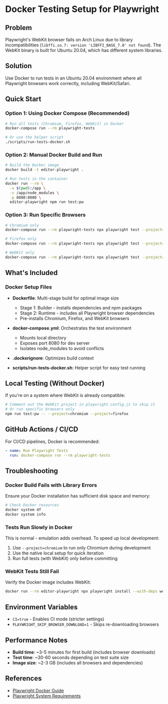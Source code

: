 # Docker Testing Setup for Playwright

## Problem

Playwright's WebKit browser fails on Arch Linux due to library incompatibilities (`libffi.so.7: version 'LIBFFI_BASE_7.0' not found`). The WebKit binary is built for Ubuntu 20.04, which has different system libraries.

## Solution

Use Docker to run tests in an Ubuntu 20.04 environment where all Playwright browsers work correctly, including WebKit/Safari.

## Quick Start

### Option 1: Using Docker Compose (Recommended)

```bash
# Run all tests (Chromium, Firefox, WebKit) in Docker
docker-compose run --rm playwright-tests

# Or use the helper script
./scripts/run-tests-docker.sh
```

### Option 2: Manual Docker Build and Run

```bash
# Build the Docker image
docker build -t editor-playwright .

# Run tests in the container
docker run --rm \
  -v $(pwd):/app \
  -v /app/node_modules \
  -p 8080:8080 \
  editor-playwright npm run test:pw
```

### Option 3: Run Specific Browsers

```bash
# Chromium only
docker-compose run --rm playwright-tests npx playwright test --project=chromium

# Firefox only
docker-compose run --rm playwright-tests npx playwright test --project=firefox

# WebKit only
docker-compose run --rm playwright-tests npx playwright test --project=webkit
```

## What's Included

### Docker Setup Files

- **Dockerfile**: Multi-stage build for optimal image size
  - Stage 1: Builder - installs dependencies and npm packages
  - Stage 2: Runtime - includes all Playwright browser dependencies
  - Pre-installs Chromium, Firefox, and WebKit browsers

- **docker-compose.yml**: Orchestrates the test environment
  - Mounts local directory
  - Exposes port 8080 for dev server
  - Isolates node_modules to avoid conflicts

- **.dockerignore**: Optimizes build context

- **scripts/run-tests-docker.sh**: Helper script for easy test running

## Local Testing (Without Docker)

If you're on a system where WebKit is already compatible:

```bash
# Comment out the WebKit project in playwright.config.js to skip it
# Or run specific browsers only
npm run test:pw -- --project=chromium --project=firefox
```

## GitHub Actions / CI/CD

For CI/CD pipelines, Docker is recommended:

```yaml
- name: Run Playwright Tests
  run: docker-compose run --rm playwright-tests
```

## Troubleshooting

### Docker Build Fails with Library Errors

Ensure your Docker installation has sufficient disk space and memory:

```bash
# Check Docker resources
docker system df
docker system info
```

### Tests Run Slowly in Docker

This is normal - emulation adds overhead. To speed up local development:

1. Use `--project=chromium` to run only Chromium during development
2. Use the native local setup for quick iteration
3. Run full tests (with WebKit) only before committing

### WebKit Tests Still Fail

Verify the Docker image includes WebKit:

```bash
docker run --rm editor-playwright npx playwright install --with-deps webkit
```

## Environment Variables

- `CI=true` - Enables CI mode (stricter settings)
- `PLAYWRIGHT_SKIP_BROWSER_DOWNLOAD=1` - Skips re-downloading browsers

## Performance Notes

- **Build time**: ~3-5 minutes for first build (includes browser downloads)
- **Test time**: ~30-60 seconds depending on test suite size
- **Image size**: ~2-3 GB (includes all browsers and dependencies)

## References

- [Playwright Docker Guide](https://playwright.dev/docs/docker)
- [Playwright System Requirements](https://playwright.dev/docs/browsers#system-requirements)
